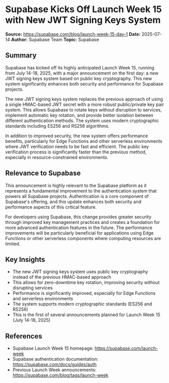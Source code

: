 # Supabase Kicks Off Launch Week 15 with New JWT Signing Keys System

**Source:** https://supabase.com/blog/launch-week-15-day-1
**Date:** 2025-07-14
**Author:** Supabase Team
**Topic:** Supabase

## Summary

Supabase has kicked off its highly anticipated Launch Week 15, running from July 14-18, 2025, with a major announcement on the first day: a new JWT signing keys system based on public key cryptography. This new system significantly enhances both security and performance for Supabase projects.

The new JWT signing keys system replaces the previous approach of using a single HMAC-based JWT secret with a more robust public/private key pair system. This allows Supabase to rotate keys without disruption to services, implement automatic key rotation, and provide better isolation between different authentication methods. The system uses modern cryptographic standards including ES256 and RS256 algorithms.

In addition to improved security, the new system offers performance benefits, particularly for Edge Functions and other serverless environments where JWT verification needs to be fast and efficient. The public key verification process is significantly faster than the previous method, especially in resource-constrained environments.

## Relevance to Supabase

This announcement is highly relevant to the Supabase platform as it represents a fundamental improvement to the authentication system that powers all Supabase projects. Authentication is a core component of Supabase's offering, and this update enhances both security and performance aspects of this critical feature.

For developers using Supabase, this change provides greater security through improved key management practices and creates a foundation for more advanced authentication features in the future. The performance improvements will be particularly beneficial for applications using Edge Functions or other serverless components where computing resources are limited.

## Key Insights

- The new JWT signing keys system uses public key cryptography instead of the previous HMAC-based approach
- This allows for zero-downtime key rotation, improving security without disrupting services
- Performance is significantly improved, especially for Edge Functions and serverless environments
- The system supports modern cryptographic standards (ES256 and RS256)
- This is the first of several announcements planned for Launch Week 15 (July 14-18, 2025)

## References

- Supabase Launch Week 15 homepage: https://supabase.com/launch-week
- Supabase authentication documentation: https://supabase.com/docs/guides/auth
- Previous Launch Week announcements: https://supabase.com/blog/tags/launch-week